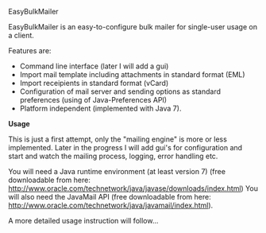 EasyBulkMailer

EasyBulkMailer is an easy-to-configure bulk mailer for single-user usage on a client.

Features are:

- Command line interface (later I will add a gui)
- Import mail template including attachments in standard format (EML)
- Import receipients in standard format (vCard)
- Configuration of mail server and sending options as standard preferences (using of Java-Preferences API)
- Platform independent (implemented with Java 7).

**Usage**

This is just a first attempt, only the "mailing engine" is more or less implemented. Later in the progress I will add gui's
for configuration and start and watch the mailing process, logging, error handling etc.

You will need a Java runtime environment (at least version 7) (free downloadable from here: http://www.oracle.com/technetwork/java/javase/downloads/index.html)
You will also need the JavaMail API (free downloadable from here: http://www.oracle.com/technetwork/java/javamail/index.html).

A more detailed usage instruction will follow...